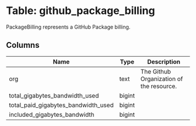 
# Table: github_package_billing
PackageBilling represents a GitHub Package billing.
## Columns
| Name        | Type           | Description  |
| ------------- | ------------- | -----  |
|org|text|The Github Organization of the resource.|
|total_gigabytes_bandwidth_used|bigint||
|total_paid_gigabytes_bandwidth_used|bigint||
|included_gigabytes_bandwidth|bigint||
